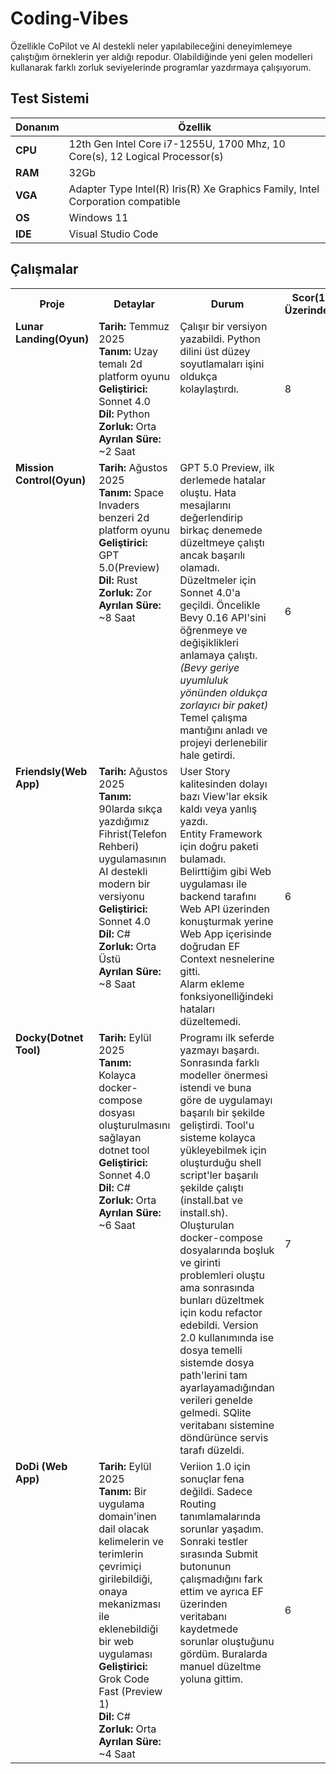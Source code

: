 # Coding-Vibes

Özellikle CoPilot ve AI destekli neler yapılabileceğini deneyimlemeye çalıştığım örneklerin yer aldığı repodur. Olabildiğinde yeni gelen modelleri kullanarak farklı zorluk seviyelerinde programlar yazdırmaya çalışıyorum.

## Test Sistemi

| **Donanım** | **Özellik**                                                                    |
| ----------- | ------------------------------------------------------------------------------ |
| **CPU**     | 12th Gen Intel Core i7-1255U, 1700 Mhz, 10 Core(s), 12 Logical Processor(s)    |
| **RAM**     | 32Gb                                                                           |
| **VGA**     | Adapter Type Intel(R) Iris(R) Xe Graphics Family, Intel Corporation compatible |
| **OS**      | Windows 11                                                                     |
| **IDE**     | Visual Studio Code                                                             |

## Çalışmalar

<table>
   <tr>
      <th>Proje</th>
      <th>Detaylar</th>
      <th>Durum</th>
      <th>Scor(10 Üzerinden)</th>
   </tr>
   <tr>
      <td valign="top"><strong>Lunar Landing(Oyun)</strong></td>
      <td valign="top"><strong>Tarih:</strong> Temmuz 2025<br><strong>Tanım:</strong> Uzay temalı 2d platform oyunu<br><strong>Geliştirici:</strong> Sonnet 4.0<br><strong>Dil:</strong> Python<br><strong>Zorluk:</strong> Orta<br><strong>Ayrılan Süre:</strong> ~2 Saat</td>
      <td valign="top">Çalışır bir versiyon yazabildi. Python dilini üst düzey soyutlamaları işini oldukça kolaylaştırdı.</td>
      <td>8
   </tr>
   <tr>
      <td valign="top"><strong>Mission Control(Oyun)</strong></td>
      <td valign="top"><strong>Tarih:</strong> Ağustos 2025<br><strong>Tanım:</strong> Space Invaders benzeri 2d platform oyunu<br><strong>Geliştirici:</strong> GPT 5.0(Preview)<br><strong>Dil:</strong> Rust<br><strong>Zorluk:</strong> Zor<br><strong> Ayrılan Süre:</strong> ~8 Saat</td>
      <td valign="top">GPT 5.0 Preview, ilk derlemede hatalar oluştu. Hata mesajlarını değerlendirip birkaç denemede düzeltmeye çalıştı ancak başarılı olamadı. Düzeltmeler için Sonnet 4.0'a geçildi. Öncelikle Bevy 0.16 API'sini öğrenmeye ve değişiklikleri anlamaya çalıştı. <em>(Bevy geriye uyumluluk yönünden oldukça zorlayıcı bir paket)</em> Temel çalışma mantığını anladı ve projeyi derlenebilir hale getirdi.</td>
      <td>6</td>
   </tr>
   <tr>
      <td valign="top"><strong>Friendsly(Web App)</strong></td>
      <td valign="top"><strong>Tarih:</strong> Ağustos 2025<br><strong>Tanım:</strong> 90larda sıkça yazdığımız Fihrist(Telefon Rehberi) uygulamasının AI destekli modern bir versiyonu<br><strong>Geliştirici:</strong> Sonnet 4.0<br><strong>Dil:</strong> C#<br><strong>Zorluk:</strong> Orta Üstü<br><strong>Ayrılan Süre:</strong> ~8 Saat</td>
      <td valign="top">User Story kalitesinden dolayı bazı View'lar eksik kaldı veya yanlış yazdı.<br>Entity Framework için doğru paketi bulamadı.<br>Belirttiğim gibi Web uygulaması ile backend tarafını Web API üzerinden konuşturmak yerine Web App içerisinde doğrudan EF Context nesnelerine gitti.<br>Alarm ekleme fonksiyonelliğindeki hataları düzeltemedi.</td>
      <td>6</td>
   </tr>
   <tr>
      <td valign="top"><strong>Docky(Dotnet Tool)</strong></td>
      <td valign="top"><strong>Tarih:</strong> Eylül 2025<br><strong>Tanım:</strong> Kolayca docker-compose dosyası oluşturulmasını sağlayan dotnet tool<br><strong>Geliştirici:</strong> Sonnet 4.0<br><strong>Dil:</strong> C#<br><strong>Zorluk:</strong> Orta<br><strong> Ayrılan Süre:</strong> ~6 Saat </td>
      <td valign="top">Programı ilk seferde yazmayı başardı. Sonrasında farklı modeller önermesi istendi ve buna göre de uygulamayı başarılı bir şekilde geliştirdi. Tool'u sisteme kolayca yükleyebilmek için oluşturduğu shell script'ler başarılı şekilde çalıştı (install.bat ve install.sh). Oluşturulan docker-compose dosyalarında boşluk ve girinti problemleri oluştu ama sonrasında bunları düzeltmek için kodu refactor edebildi. Version 2.0 kullanımında ise dosya temelli sistemde dosya path'lerini tam ayarlayamadığından verileri genelde gelmedi. SQlite veritabanı sistemine döndürünce servis tarafı düzeldi. </td> 
      <td>7</td>
   </tr>
   <tr>
      <td valign="top"><strong>DoDi (Web App)</strong></td>
      <td valign="top"><strong>Tarih:</strong> Eylül 2025<br><strong>Tanım:</strong> Bir uygulama domain'inen dail olacak kelimelerin ve terimlerin çevrimiçi girilebildiği, onaya mekanizması ile eklenebildiği bir web uygulaması<br><strong>Geliştirici:</strong> Grok Code Fast (Preview 1)<br><strong>Dil:</strong> C#<br><strong>Zorluk:</strong> Orta<br><strong> Ayrılan Süre:</strong> ~4 Saat  </td>
      <td valign="top">Veriion 1.0 için sonuçlar fena değildi. Sadece Routing tanımlamalarında sorunlar yaşadım. Sonraki testler sırasında Submit butonunun çalışmadığını fark ettim ve ayrıca EF üzerinden veritabanı kaydetmede sorunlar oluştuğunu gördüm. Buralarda manuel düzeltme yoluna gittim. </td> 
      <td>6</td>
   </tr>
</table>

